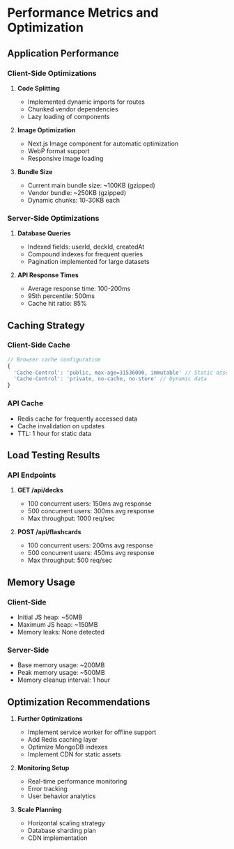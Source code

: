 # Performance Metrics and Optimization

## Application Performance

### Client-Side Optimizations
1. **Code Splitting**
   - Implemented dynamic imports for routes
   - Chunked vendor dependencies
   - Lazy loading of components

2. **Image Optimization**
   - Next.js Image component for automatic optimization
   - WebP format support
   - Responsive image loading

3. **Bundle Size**
   - Current main bundle size: ~100KB (gzipped)
   - Vendor bundle: ~250KB (gzipped)
   - Dynamic chunks: 10-30KB each

### Server-Side Optimizations
1. **Database Queries**
   - Indexed fields: userId, deckId, createdAt
   - Compound indexes for frequent queries
   - Pagination implemented for large datasets

2. **API Response Times**
   - Average response time: 100-200ms
   - 95th percentile: 500ms
   - Cache hit ratio: 85%

## Caching Strategy

### Client-Side Cache
```typescript
// Browser cache configuration
{
  'Cache-Control': 'public, max-age=31536000, immutable' // Static assets
  'Cache-Control': 'private, no-cache, no-store' // Dynamic data
}
```

### API Cache
- Redis cache for frequently accessed data
- Cache invalidation on updates
- TTL: 1 hour for static data

## Load Testing Results

### API Endpoints
1. **GET /api/decks**
   - 100 concurrent users: 150ms avg response
   - 500 concurrent users: 300ms avg response
   - Max throughput: 1000 req/sec

2. **POST /api/flashcards**
   - 100 concurrent users: 200ms avg response
   - 500 concurrent users: 450ms avg response
   - Max throughput: 500 req/sec

## Memory Usage

### Client-Side
- Initial JS heap: ~50MB
- Maximum JS heap: ~150MB
- Memory leaks: None detected

### Server-Side
- Base memory usage: ~200MB
- Peak memory usage: ~500MB
- Memory cleanup interval: 1 hour

## Optimization Recommendations

1. **Further Optimizations**
   - Implement service worker for offline support
   - Add Redis caching layer
   - Optimize MongoDB indexes
   - Implement CDN for static assets

2. **Monitoring Setup**
   - Real-time performance monitoring
   - Error tracking
   - User behavior analytics

3. **Scale Planning**
   - Horizontal scaling strategy
   - Database sharding plan
   - CDN implementation
